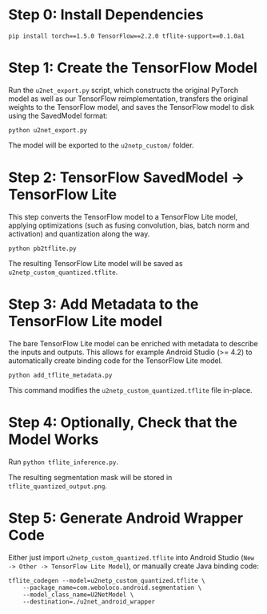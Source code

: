 # Step 0: Install Dependencies

`pip install torch==1.5.0 TensorFlow==2.2.0 tflite-support==0.1.0a1`

# Step 1: Create the TensorFlow Model

Run the `u2net_export.py` script, which constructs the original PyTorch model as well as our TensorFlow reimplementation, transfers the original weights to the TensorFlow model, and saves the TensorFlow model to disk using the SavedModel format:

`python u2net_export.py`

The model will be exported to the `u2netp_custom/` folder.

# Step 2: TensorFlow SavedModel -> TensorFlow Lite

This step converts the TensorFlow model to a TensorFlow Lite model, applying optimizations (such as fusing convolution, bias, batch norm and activation) and quantization along the way.

`python pb2tflite.py`

The resulting TensorFlow Lite model will be saved as `u2netp_custom_quantized.tflite`.

# Step 3: Add Metadata to the TensorFlow Lite model

The bare TensorFlow Lite model can be enriched with metadata to describe the inputs and outputs. This allows for example Android Studio (>= 4.2) to automatically create binding code for the TensorFlow Lite model.

`python add_tflite_metadata.py`

This command modifies the `u2netp_custom_quantized.tflite` file in-place.

# Step 4: Optionally, Check that the Model Works

Run `python tflite_inference.py`.

The resulting segmentation mask will be stored in `tflite_quantized_output.png`.

# Step 5: Generate Android Wrapper Code

Either just import `u2netp_custom_quantized.tflite` into Android Studio (`New -> Other -> TensorFlow Lite Model`), or manually create Java binding code:

```
tflite_codegen --model=u2netp_custom_quantized.tflite \
    --package_name=com.weboloco.android.segmentation \
    --model_class_name=U2NetModel \
    --destination=./u2net_android_wrapper
```

